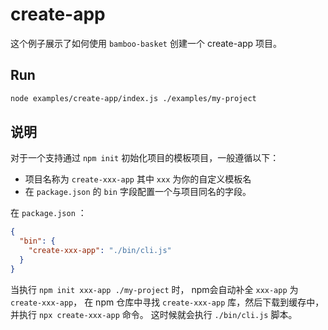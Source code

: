 # create-app

这个例子展示了如何使用 `bamboo-basket` 创建一个 create-app 项目。

## Run

```sh
node examples/create-app/index.js ./examples/my-project
```

## 说明

对于一个支持通过 `npm init` 初始化项目的模板项目，一般遵循以下：

- 项目名称为 `create-xxx-app` 其中 `xxx` 为你的自定义模板名
- 在 `package.json` 的 `bin` 字段配置一个与项目同名的字段。

在 `package.json` ：
``` json
{
  "bin": {
    "create-xxx-app": "./bin/cli.js"
  }
}
```
当执行  `npm init xxx-app ./my-project` 时， npm会自动补全 `xxx-app` 为 `create-xxx-app`， 
在 npm 仓库中寻找 `create-xxx-app` 库，然后下载到缓存中，并执行 `npx create-xxx-app` 命令。
这时候就会执行 `./bin/cli.js` 脚本。
